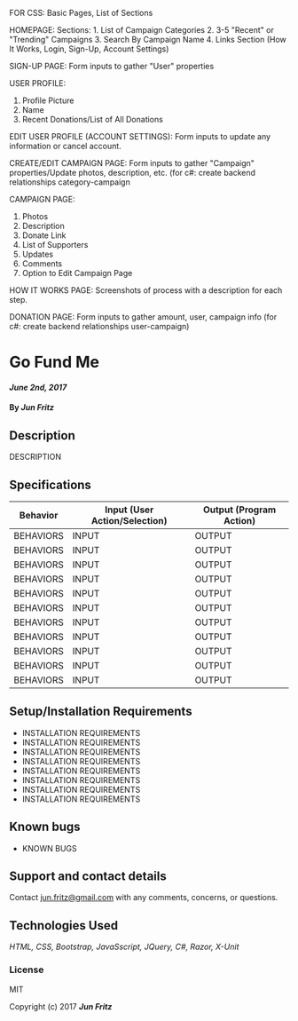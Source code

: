 FOR CSS:
Basic Pages, List of Sections

HOMEPAGE:
  Sections:
    1. List of Campaign Categories
    2. 3-5 "Recent" or "Trending" Campaigns
    3. Search By Campaign Name 
    4. Links Section (How It Works, Login, Sign-Up, Account Settings)
    
SIGN-UP PAGE:
  Form inputs to gather "User" properties
  
USER PROFILE:
  1. Profile Picture
  2. Name
  3. Recent Donations/List of All Donations
  
EDIT USER PROFILE (ACCOUNT SETTINGS):
  Form inputs to update any information or cancel account.
  
CREATE/EDIT CAMPAIGN PAGE:
  Form inputs to gather "Campaign" properties/Update photos, description, etc. (for c#: create backend relationships category-campaign
  
CAMPAIGN PAGE:
  1. Photos
  2. Description
  3. Donate Link
  4. List of Supporters
  5. Updates
  6. Comments
  7. Option to Edit Campaign Page 

HOW IT WORKS PAGE:
  Screenshots of process with a description for each step.  
  
DONATION PAGE:
  Form inputs to gather amount, user, campaign info (for c#: create backend relationships user-campaign)

# Go Fund Me

####  _June 2nd, 2017_

#### By _**Jun Fritz**_

## Description
DESCRIPTION

## Specifications
|Behavior| Input (User Action/Selection)| Output (Program Action)|
|---|---|---|
|BEHAVIORS |INPUT|OUTPUT|
|BEHAVIORS |INPUT|OUTPUT|
|BEHAVIORS |INPUT|OUTPUT|
|BEHAVIORS |INPUT|OUTPUT|
|BEHAVIORS |INPUT|OUTPUT|
|BEHAVIORS |INPUT|OUTPUT|
|BEHAVIORS |INPUT|OUTPUT|
|BEHAVIORS |INPUT|OUTPUT|
|BEHAVIORS |INPUT|OUTPUT|
|BEHAVIORS |INPUT|OUTPUT|
|BEHAVIORS |INPUT|OUTPUT|

## Setup/Installation Requirements

* INSTALLATION REQUIREMENTS
* INSTALLATION REQUIREMENTS
* INSTALLATION REQUIREMENTS
* INSTALLATION REQUIREMENTS
* INSTALLATION REQUIREMENTS
* INSTALLATION REQUIREMENTS
* INSTALLATION REQUIREMENTS
* INSTALLATION REQUIREMENTS

## Known bugs

* KNOWN BUGS

## Support and contact details

Contact jun.fritz@gmail.com with any comments, concerns, or questions.

## Technologies Used

_HTML, CSS, Bootstrap, JavaSscript, JQuery, C#, Razor, X-Unit_

### License

MIT

Copyright (c) 2017 **_Jun Fritz_**
